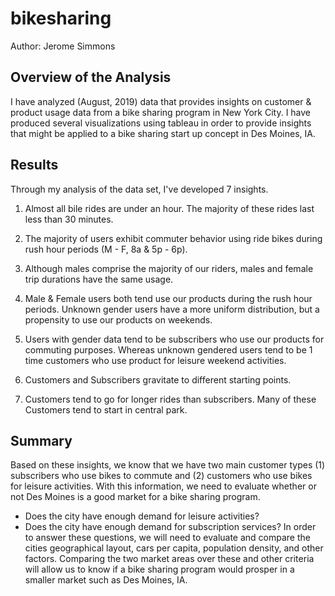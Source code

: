 # bikesharing
Author: Jerome Simmons

## Overview of the Analysis
I have analyzed (August, 2019) data that provides insights on customer & product usage data from a bike sharing program in New York City. I have produced several visualizations using tableau in order to provide insights that might be applied to a bike sharing start up concept in Des Moines, IA.

## Results
Through my analysis of the data set, I've developed 7 insights.
1. Almost all bile rides are under an hour. The majority of these rides last less than 30 minutes.

2. The majority of users exhibit commuter behavior using ride bikes during rush hour periods (M - F, 8a & 5p - 6p).

3. Although males comprise the majority of our riders, males and female trip durations have the same usage.

4. Male & Female users both tend use our products during the rush hour periods. Unknown gender users have a more uniform distribution, but a propensity to use our products on weekends.

5. Users with gender data tend to be subscribers who use our products for commuting purposes. Whereas unknown gendered users tend to be 1 time customers who use product for leisure weekend activities.

6. Customers and Subscribers gravitate to different starting points.

7. Customers tend to go for longer rides than subscribers. Many of these Customers tend to start in central park.

## Summary
Based on these insights, we know that we have two main customer types (1) subscribers who use bikes to commute and (2) customers who use bikes for leisure activities. With this information, we need to evaluate whether or not Des Moines is a good market for a bike sharing program.
* Does the city have enough demand for leisure activities?
* Does the city have enough demand for subscription services?
In order to answer these questions, we will need to evaluate and compare the cities geographical layout, cars per capita, population density, and other factors. Comparing the two market areas over these and other criteria will allow us to know if a bike sharing program would prosper in a smaller market such as Des Moines, IA.
